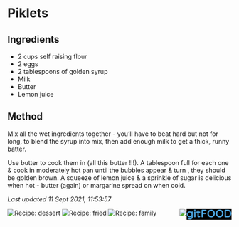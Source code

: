 # Piklets

## Ingredients

- 2 cups self raising flour
- 2 eggs
- 2 tablespoons of golden syrup
- Milk
- Butter
- Lemon juice

## Method

Mix all the wet ingredients together - you’ll have to beat hard but not for long, to blend the syrup into mix, then add enough milk to get a thick, runny batter.

Use butter to cook them in (all this butter !!!). A tablespoon full for each one & cook in moderately hot pan until the bubbles appear & turn , they should be golden brown. A squeeze of lemon juice & a sprinkle of sugar is delicious when hot - butter (again) or margarine spread on when cold.

*Last updated 11 Sept 2021, 11:53:57*

<img src="logo.png" width="20%" align="right" />

<img src="https://profile-counter.glitch.me/fexofenadine_piklets/count.svg" height="20" align="right" />

![Recipe: dessert](https://img.shields.io/badge/tag-dessert-blue.svg) ![Recipe: fried](https://img.shields.io/badge/tag-fried-blue.svg) ![Recipe: family](https://img.shields.io/badge/tag-family-blue.svg)